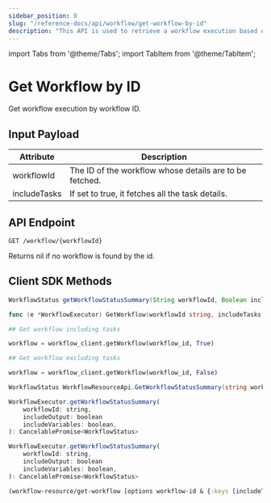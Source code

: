 ```yaml
---
sidebar_position: 0
slug: "/reference-docs/api/workflow/get-workflow-by-id"
description: "This API is used to retrieve a workflow execution based on its workflow ID."
---
```


import Tabs from '@theme/Tabs';
import TabItem from '@theme/TabItem';

# Get Workflow by ID
Get workflow execution by workflow ID. 

## Input Payload

| Attribute | Description | 
| --------- | ----------- | 
| workflowId | The ID of the workflow whose details are to be fetched. |
| includeTasks | If set to true, it fetches all the task details. |

## API Endpoint
```
GET /workflow/{workflowId}
```

Returns nil if no workflow is found by the id.

## Client SDK Methods

<Tabs>
<TabItem value="Java" label="Java">

```java
WorkflowStatus getWorkflowStatusSummary(String workflowId, Boolean includeOutput, Boolean includeVariables)
```

</TabItem>
<TabItem value="Go" label="Go">

```go
func (e *WorkflowExecutor) GetWorkflow(workflowId string, includeTasks bool) (*model.Workflow, error)
```

</TabItem>
<TabItem value="Python" label="Python">

```python
## Get workflow including tasks

workflow = workflow_client.getWorkflow(workflow_id, True)

## Get workflow excluding tasks

workflow = workflow_client.getWorkflow(workflow_id, False)
```

</TabItem>
<TabItem value="CSharp" label="C#">

```csharp
WorkflowStatus WorkflowResourceApi.GetWorkflowStatusSummary(string workflowId, bool? includeOutput = null, bool? includeVariables = null)
```

</TabItem>
<TabItem value="JavaScript" label="JavaScript">

```javascript
WorkflowExecutor.getWorkflowStatusSummary(
    workflowId: string,
    includeOutput: boolean
    includeVariables: boolean,
): CancelablePromise<WorkflowStatus>
```

</TabItem>
<TabItem value="Typescript" label="Typescript">

```javascript
WorkflowExecutor.getWorkflowStatusSummary(
    workflowId: string,
    includeOutput: boolean
    includeVariables: boolean,
): CancelablePromise<WorkflowStatus>
```

</TabItem>
<TabItem value="Clojure" label="Clojure">

```clojure
(workflow-resource/get-workflow [options workflow-id & {:keys [includeTasks], :or {includeTasks true}}])
```

</TabItem>
</Tabs>